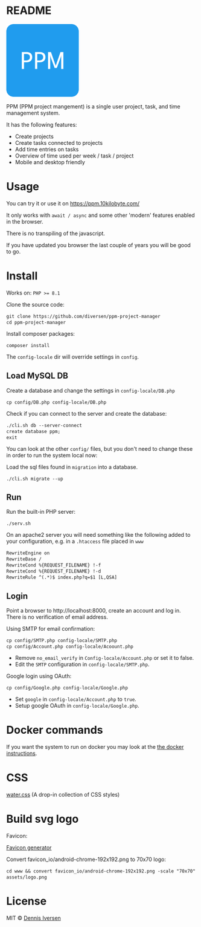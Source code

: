 # README

![www/favicon_io/android-chrome-192x192.png](www/favicon_io/android-chrome-192x192.png)

PPM (PPM project mangement) is a single user project, task, and time management system. 

It has the following features:

- Create projects
- Create tasks connected to projects
- Add time entries on tasks
- Overview of time used per week / task / project
- Mobile and desktop friendly

# Usage

You can try it or use it on https://ppm.10kilobyte.com/

It only works with `await / async` and some other 'modern' features enabled in the browser. 

There is no transpiling of the javascript. 

If you have updated you browser the last couple of years you will be good to go. 

# Install

Works on:  `PHP >= 8.1`

Clone the source code: 

    git clone https://github.com/diversen/ppm-project-manager
    cd ppm-project-manager

Install composer packages:

    composer install

The `config-locale` dir will override settings in `config`.

## Load MySQL DB

Create a database and change the settings in `config-locale/DB.php`

    cp config/DB.php config-locale/DB.php

Check if you can connect to the server and create the database:

    ./cli.sh db --server-connect
    create database ppm;
    exit

You can look at the other `config/` files, but you don't need to change these in order to run the system local now: 

Load the sql files found in `migration` into a database. 

    ./cli.sh migrate --up

## Run

Run the built-in PHP server:

    ./serv.sh

On an apache2 server you will need something like the following added to your configuration, e.g. in a  `.htaccess` file placed in `www` 

    RewriteEngine on
    RewriteBase /
    RewriteCond %{REQUEST_FILENAME} !-f
    RewriteCond %{REQUEST_FILENAME} !-d
    RewriteRule ^(.*)$ index.php?q=$1 [L,QSA]

## Login

Point a browser to http://localhost:8000, create an account and log in. There is no verification of email address.

Using SMTP for email confirmation:

    cp config/SMTP.php config-locale/SMTP.php
    cp config/Account.php config-locale/Acoount.php

* Remove `no_email_verify` in `Config-locale/Account.php` or set it to false. 
* Edit the `SMTP` configuration in `config-locale/SMTP.php`. 

Google login using OAuth:

    cp config/Google.php config-locale/Google.php

* Set `google` in `config-locale/Account.php` to `true`.
* Setup google OAuth in `config-locale/Google.php`.

# Docker commands

If you want the system to run on docker you may look at the [the docker instructions](docs/docker.md).

# CSS 

[water.css](https://watercss.kognise.dev/) (A drop-in collection of CSS styles)

# Build svg logo

Favicon:

[Favicon generator](https://favicon.io/favicon-generator/)

Convert favicon_io/android-chrome-192x192.png to 70x70 logo:

    cd www && convert favicon_io/android-chrome-192x192.png -scale "70x70" assets/logo.png

# License

MIT © [Dennis Iversen](https://github.com/diversen)
